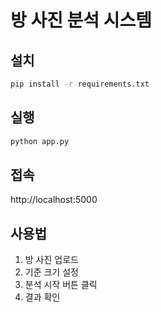 # 방 사진 분석 시스템

## 설치
```bash
pip install -r requirements.txt
```

## 실행
```bash
python app.py
```

## 접속
http://localhost:5000

## 사용법
1. 방 사진 업로드
2. 기준 크기 설정
3. 분석 시작 버튼 클릭
4. 결과 확인
